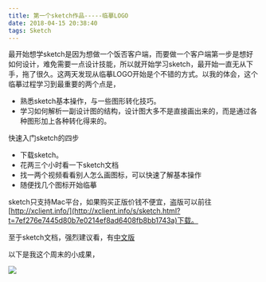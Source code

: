 ```yaml
---
title: 第一个sketch作品-----临摹LOGO
date: 2018-04-15 20:38:40
tags: Sketch
---
```


最开始想学sketch是因为想做一个饭否客户端，而要做一个客户端第一步是想好如何设计，难免需要一点设计技能，所以就开始学习sketch，最开始一直无从下手，拖了很久。这两天发现从临摹LOGO开始是个不错的方式。以我的体会，这个临摹过程学习到最重要的两个点是，

+ 熟悉sketch基本操作，与一些图形转化技巧。
+ 学习如何解析一副设计图的结构，设计图大多不是直接画出来的，而是通过各种图形加上各种转化得来的。

快速入门sketch的四步

+ 下载sketch。
+ 花两三个小时看一下sketch文档
+ 找一两个视频看看别人怎么画图标，可以快速了解基本操作
+ 随便找几个图标开始临摹

sketch只支持Mac平台，如果购买正版价钱不便宜，盗版可以前往[http://xclient.info/](http://xclient.info/s/sketch.html?t=7ef276e7445d80b7e0214ef8ad6408fb8bb1743a)下载。

至于sketch文档，强烈建议看，有[中文版](http://sketchcn.com/sketch-chinese-user-manual.html)

以下是我这个周末的小成果，

![](/images/sketch_01.jpg)



